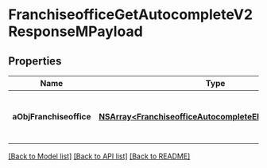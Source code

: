 # FranchiseofficeGetAutocompleteV2ResponseMPayload

## Properties
Name | Type | Description | Notes
------------ | ------------- | ------------- | -------------
**aObjFranchiseoffice** | [**NSArray&lt;FranchiseofficeAutocompleteElementResponse&gt;***](FranchiseofficeAutocompleteElementResponse.md) | An array of Franchiseoffice autocomplete element response. | [optional] 

[[Back to Model list]](../README.md#documentation-for-models) [[Back to API list]](../README.md#documentation-for-api-endpoints) [[Back to README]](../README.md)


